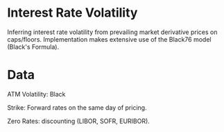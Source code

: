 # Interest Rate Volatility

Inferring interest rate volatility from prevailing market derivative prices on caps/floors.  Implementation makes extensive use of the Black76 model (Black's Formula).

# Data 

ATM Volatility: Black

Strike: Forward rates on the same day of pricing. 

Zero Rates: discounting (LIBOR, SOFR, EURIBOR). 
